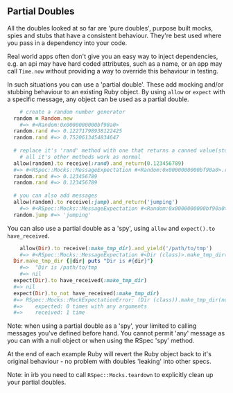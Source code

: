 ## Partial Doubles

All the doubles looked at so far are 'pure doubles', purpose built mocks, spies and stubs that have a consistent behaviour. They're best used where you pass in a dependency into your code.

Real world apps often don't give you an easy way to inject dependencies, e.g. an api may have hard coded attributes, such as a name, or an app may call `Time.now` without providing a way to override this behaviour in testing.

In such situations you can use a 'partial double'. These add mocking and/or stubbing behaviour to an existing Ruby object. By using `allow` or `expect` with a specific message, any object can be used as a partial double.

```ruby
	# create a random number generator
  random = Random.new
	#=> #<Random:0x0000000000bf90a0>
  random.rand #=> 0.12271798938122425
  random.rand #=> 0.7520613454834647 
  
  # replace it's 'rand' method with one that returns a canned value(stub)
 	# all it's other methods work as normal
  allow(random).to receive(:rand).and_return(0.123456789)
  #=> #<RSpec::Mocks::MessageExpectation #<Random:0x0000000000bf90a0>.rand(any arguments)> 
  random.rand #=> 0.123456789 
  random.rand #=> 0.123456789
  
  # you can also add messages
  allow(random).to receive(:jump).and_return('jumping')
	#=> #<RSpec::Mocks::MessageExpectation #<Random:0x0000000000bf90a0>.jump(any arguments)> 
  random.jump #=> 'jumping' 
```

You can also use a partial double as a 'spy', using `allow` and `expect().to have_received`.

```ruby
	allow(Dir).to receive(:make_tmp_dir).and_yield('/path/to/tmp')
	#=> #<RSpec::Mocks::MessageExpectation #<Dir (class)>.make_tmp_dir(any arguments)> 
  Dir.make_tmp_dir {|dir| puts "Dir is #{dir}"}
	#=>  "Dir is /path/to/tmp
	#=> nil
  expect(Dir).to have_received(:make_tmp_dir)
  #=> nil
  expect(Dir).to_not have_received(:make_tmp_dir)
  #=> RSpec::Mocks::MockExpectationError: (Dir (class)).make_tmp_dir(no args)
  #=>    expected: 0 times with any arguments
  #=>    received: 1 time
```

Note: when using a partial double as a 'spy', your limited to calling messages you've defined before hand. You cannot permit 'any' message as you can with a null object or when using the RSpec 'spy' method.

At the end of each example Ruby will revert the Ruby object back to it's original behaviour - no problem with doubles 'leaking' into other specs.

Note: in irb you need to call `RSpec::Mocks.teardown` to explicitly clean up your partial doubles.